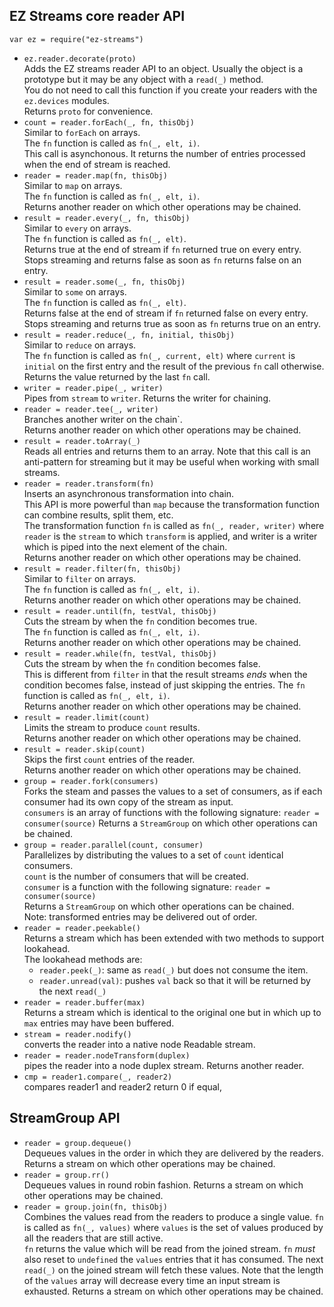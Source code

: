## EZ Streams core reader API

`var ez = require("ez-streams")`  

* `ez.reader.decorate(proto)`  
  Adds the EZ streams reader API to an object. 
  Usually the object is a prototype but it may be any object with a `read(_)` method.  
  You do not need to call this function if you create your readers with
  the `ez.devices` modules.   
  Returns `proto` for convenience.
* `count = reader.forEach(_, fn, thisObj)`  
  Similar to `forEach` on arrays.  
  The `fn` function is called as `fn(_, elt, i)`.  
  This call is asynchonous. It returns the number of entries processed when the end of stream is reached.
* `reader = reader.map(fn, thisObj)`  
  Similar to `map` on arrays.  
  The `fn` function is called as `fn(_, elt, i)`.  
  Returns another reader on which other operations may be chained.
* `result = reader.every(_, fn, thisObj)`  
  Similar to `every` on arrays.  
  The `fn` function is called as `fn(_, elt)`.  
  Returns true at the end of stream if `fn` returned true on every entry.  
  Stops streaming and returns false as soon as `fn` returns false on an entry.
* `result = reader.some(_, fn, thisObj)`  
  Similar to `some` on arrays.  
  The `fn` function is called as `fn(_, elt)`.  
  Returns false at the end of stream if `fn` returned false on every entry.  
  Stops streaming and returns true as soon as `fn` returns true on an entry.
* `result = reader.reduce(_, fn, initial, thisObj)`  
  Similar to `reduce` on arrays.  
  The `fn` function is called as `fn(_, current, elt)` where `current` is `initial` on the first entry and
  the result of the previous `fn` call otherwise.
  Returns the value returned by the last `fn` call.
* `writer = reader.pipe(_, writer)`  
  Pipes from `stream` to `writer`.
  Returns the writer for chaining.
* `reader = reader.tee(_, writer)`  
  Branches another writer on the chain`.  
  Returns another reader on which other operations may be chained.
* `result = reader.toArray(_)`  
  Reads all entries and returns them to an array.
  Note that this call is an anti-pattern for streaming but it may be useful when working with small streams.
* `reader = reader.transform(fn)`  
  Inserts an asynchronous transformation into chain.  
  This API is more powerful than `map` because the transformation function can combine results, split them, etc.  
  The transformation function `fn` is called as `fn(_, reader, writer)`
  where `reader` is the `stream` to which `transform` is applied,
  and writer is a writer which is piped into the next element of the chain.  
  Returns another reader on which other operations may be chained.
* `result = reader.filter(fn, thisObj)`  
  Similar to `filter` on arrays.  
  The `fn` function is called as `fn(_, elt, i)`.  
  Returns another reader on which other operations may be chained.
* `result = reader.until(fn, testVal, thisObj)`  
  Cuts the stream by when the `fn` condition becomes true.  
  The `fn` function is called as `fn(_, elt, i)`.  
  Returns another reader on which other operations may be chained.
* `result = reader.while(fn, testVal, thisObj)`  
  Cuts the stream by when the `fn` condition becomes false.  
  This is different from `filter` in that the result streams _ends_ when the condition
  becomes false, instead of just skipping the entries.
  The `fn` function is called as `fn(_, elt, i)`.  
  Returns another reader on which other operations may be chained.
* `result = reader.limit(count)`  
  Limits the stream to produce `count` results.  
  Returns another reader on which other operations may be chained.
* `result = reader.skip(count)`  
  Skips the first `count` entries of the reader.  
  Returns another reader on which other operations may be chained.
* `group = reader.fork(consumers)`  
  Forks the steam and passes the values to a set of consumers, as if each consumer
  had its own copy of the stream as input.  
  `consumers` is an array of functions with the following signature: `reader = consumer(source)`
  Returns a `StreamGroup` on which other operations can be chained.
* `group = reader.parallel(count, consumer)`  
  Parallelizes by distributing the values to a set of  `count` identical consumers.  
  `count` is the number of consumers that will be created.  
  `consumer` is a function with the following signature: `reader = consumer(source)`  
  Returns a `StreamGroup` on which other operations can be chained.  
  Note: transformed entries may be delivered out of order.
* `reader = reader.peekable()`  
  Returns a stream which has been extended with two methods to support lookahead.  
  The lookahead methods are:
  - `reader.peek(_)`: same as `read(_)` but does not consume the item. 
  - `reader.unread(val)`: pushes `val` back so that it will be returned by the next `read(_)`
* `reader = reader.buffer(max)`  
  Returns a stream which is identical to the original one but in which up to `max` entries may have been buffered.  
* `stream = reader.nodify()`  
  converts the reader into a native node Readable stream.  
* `reader = reader.nodeTransform(duplex)`  
  pipes the reader into a node duplex stream. Returns another reader. 
* `cmp = reader1.compare(_, reader2)`  
  compares reader1 and reader2 return 0 if equal,  
## StreamGroup API
* `reader = group.dequeue()`  
  Dequeues values in the order in which they are delivered by the readers.
  Returns a stream on which other operations may be chained.
* `reader = group.rr()`  
  Dequeues values in round robin fashion.
  Returns a stream on which other operations may be chained.
* `reader = group.join(fn, thisObj)`  
  Combines the values read from the readers to produce a single value.
  `fn` is called as `fn(_, values)` where `values` is the set of values produced by 
  all the readers that are still active.  
  `fn` returns the value which will be read from the joined stream. `fn` _must_ also reset to `undefined` the `values` entries
  that it has consumed. The next `read(_)` on the joined stream will fetch these values. 
  Note that the length of the `values` array will decrease every time an input stream is exhausted.
  Returns a stream on which other operations may be chained.
